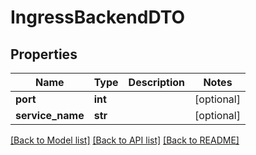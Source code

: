 # IngressBackendDTO

## Properties
Name | Type | Description | Notes
------------ | ------------- | ------------- | -------------
**port** | **int** |  | [optional] 
**service_name** | **str** |  | [optional] 

[[Back to Model list]](../README.md#documentation-for-models) [[Back to API list]](../README.md#documentation-for-api-endpoints) [[Back to README]](../README.md)

